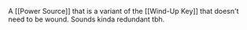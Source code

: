 A  [[Power Source]] that is a variant of the [[Wind-Up Key]] that doesn't need to be wound. Sounds kinda redundant tbh.